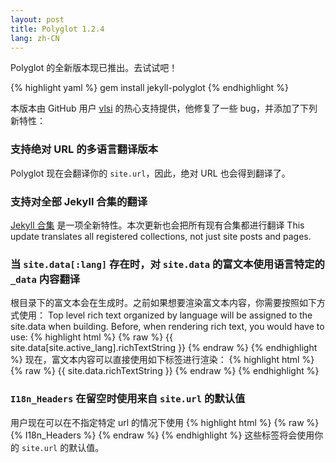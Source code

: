 ```yaml
---
layout: post
title: Polyglot 1.2.4
lang: zh-CN
---
```


Polyglot 的全新版本现已推出。去试试吧！

{% highlight yaml %}
gem install jekyll-polyglot
{% endhighlight %}

本版本由 GitHub 用户 [vlsi](https://github.com/vlsi) 的热心支持提供，他修复了一些 bug，并添加了下列新特性：

### 支持绝对 URL 的多语言翻译版本

Polyglot 现在会翻译你的 `site.url`，因此，绝对 URL 也会得到翻译了。

### 支持对全部 Jekyll 合集的翻译

[Jekyll 合集](https://jekyllrb.com/docs/collections/) 是一项全新特性。本次更新也会把所有现有合集都进行翻译 This update translates all registered collections, not just site posts and pages.

### 当 `site.data[:lang]` 存在时，对 `site.data` 的富文本使用语言特定的 `_data` 内容翻译

根目录下的富文本会在生成时。之前如果想要渲染富文本内容，你需要按照如下方式使用：
Top level rich text organized by language will be assigned to the site.data when building. Before, when rendering rich text, you would have to use:
{% highlight html %}
{% raw %}
{{ site.data[site.active_lang].richTextString }}
{% endraw %}
{% endhighlight %}
现在，富文本内容可以直接使用如下标签进行渲染：
{% highlight html %}
{% raw %}
{{ site.data.richTextString }}
{% endraw %}
{% endhighlight %}

### `I18n_Headers` 在留空时使用来自 `site.url` 的默认值

用户现在可以在不指定特定 url 的情况下使用
{% highlight html %}
{% raw %}
{% I18n_Headers %}
{% endraw %}
{% endhighlight %}
这些标签将会使用你的 `site.url` 的默认值。
